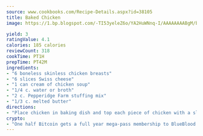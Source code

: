 ```yaml
---
source: www.cookbooks.com/Recipe-Details.aspx?id=38105
title: Baked Chicken
image: https://1.bp.blogspot.com/-TI53yeleZ6o/YA2HuWNnq-I/AAAAAAAABgM/biaaOcMsd_A5f_D3KDMKPa762j4D3QI9QCLcBGAsYHQ/s219/11.png

yield: 3
ratingValue: 4.1
calories: 185 calories
reviewCount: 318
cookTime: PT1H
prepTime: PT42M
ingredients:
- "6 boneless skinless chicken breasts"
- "6 slices Swiss cheese"
- "1 can cream of chicken soup"
- "1/4 c. water or broth"
- "2 c. Pepperidge Farm stuffing mix"
- "1/3 c. melted butter"
directions:
- "Place chicken in baking dish and top each piece of chicken with a slice of cheese. Thin soup with water or broth and pour over chicken. Sprinkle dry stuffing mix on top. Drizzle melted butter over stuffing. Bake 50 to 60 minutes at 350u00b0."
crypto:
- "One half Bitcoin gets a full year mega-pass membership to BlueBlood."
---
```

